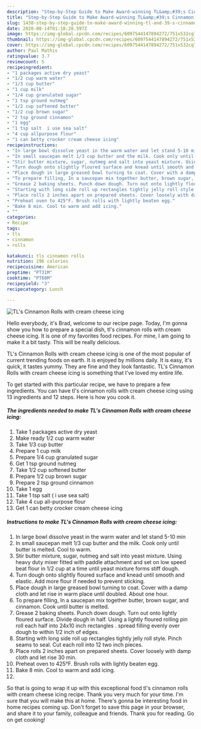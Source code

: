 ```yaml
---
description: "Step-by-Step Guide to Make Award-winning TL&amp;#39;s Cinnamon Rolls with cream cheese icing"
title: "Step-by-Step Guide to Make Award-winning TL&amp;#39;s Cinnamon Rolls with cream cheese icing"
slug: 1438-step-by-step-guide-to-make-award-winning-tl-and-39-s-cinnamon-rolls-with-cream-cheese-icing
date: 2020-08-14T01:18:28.597Z
image: https://img-global.cpcdn.com/recipes/6097544147894272/751x532cq70/tls-cinnamon-rolls-with-cream-cheese-icing-recipe-main-photo.jpg
thumbnail: https://img-global.cpcdn.com/recipes/6097544147894272/751x532cq70/tls-cinnamon-rolls-with-cream-cheese-icing-recipe-main-photo.jpg
cover: https://img-global.cpcdn.com/recipes/6097544147894272/751x532cq70/tls-cinnamon-rolls-with-cream-cheese-icing-recipe-main-photo.jpg
author: Paul Mathis
ratingvalue: 3.7
reviewcount: 5
recipeingredient:
- "1 packages active dry yeast"
- "1/2 cup warm water"
- "1/3 cup butter"
- "1 cup milk"
- "1/4 cup granulated sugar"
- "1 tsp ground nutmeg"
- "1/2 cup softened butter"
- "1/2 cup brown sugar"
- "2 tsp ground cinnamon"
- "1 egg"
- "1 tsp salt  i use sea salt"
- "4 cup allpurpose flour"
- "1 can betty crocker cream cheese icing"
recipeinstructions:
- "In large bowl dissolve yeast in the warm water and let stand 5-10 min"
- "In small saucepan melt 1/3 cup butter and the milk. Cook only until butter is melted. Cool to warm."
- "Stir butter mixture, sugar, nutmeg and salt into yeast mixture. Using heavy duty mixer fitted with paddle attachment and set on low speed beat flour in 1/2 cup at a time until yeast mixture forms stiff dough."
- "Turn dough onto slightly floured surface and knead until smooth and elastic. Add more flour if needed to prevent sticking."
- "Place dough in large greased bowl turning to coat. Cover with a damp cloth and let rise in warm place until doubled. About one hour."
- "To prepare filling, In a saucepan mix together butter, brown sugar, and cinnamon. Cook until butter is melted."
- "Grease 2 baking sheets. Punch down dough. Turn out onto lightly floured surface. Divide dough in half. Using a lightly floured rolling pin roll each half into 24x10 inch rectangles . spread filling evenly over dough to within 1/2 inch of edges."
- "Starting with long side roll up rectangles tightly jelly roll style. Pinch seams to seal. Cut each roll into 12 two inch pieces."
- "Place rolls 2 inches apart on prepared sheets. Cover loosely with damp cloth and let rise 30 min."
- "Preheat oven to 425°F. Brush rolls with lightly beaten egg."
- "Bake 8 min. Cool to warm and add icing."
- ""
categories:
- Recipe
tags:
- tls
- cinnamon
- rolls

katakunci: tls cinnamon rolls 
nutrition: 196 calories
recipecuisine: American
preptime: "PT31M"
cooktime: "PT60M"
recipeyield: "3"
recipecategory: Lunch

---
```



![TL&#39;s Cinnamon Rolls with cream cheese icing](https://img-global.cpcdn.com/recipes/6097544147894272/751x532cq70/tls-cinnamon-rolls-with-cream-cheese-icing-recipe-main-photo.jpg)

Hello everybody, it's Brad, welcome to our recipe page. Today, I'm gonna show you how to prepare a special dish, tl&#39;s cinnamon rolls with cream cheese icing. It is one of my favorites food recipes. For mine, I am going to make it a bit tasty. This will be really delicious.

TL&#39;s Cinnamon Rolls with cream cheese icing is one of the most popular of current trending foods on earth. It is enjoyed by millions daily. It is easy, it's quick, it tastes yummy. They are fine and they look fantastic. TL&#39;s Cinnamon Rolls with cream cheese icing is something that I've loved my entire life.




To get started with this particular recipe, we have to prepare a few ingredients. You can have tl&#39;s cinnamon rolls with cream cheese icing using 13 ingredients and 12 steps. Here is how you cook it.

<!--inarticleads1-->

##### The ingredients needed to make TL&#39;s Cinnamon Rolls with cream cheese icing:

1. Take 1 packages active dry yeast
1. Make ready 1/2 cup warm water
1. Take 1/3 cup butter
1. Prepare 1 cup milk
1. Prepare 1/4 cup granulated sugar
1. Get 1 tsp ground nutmeg
1. Take 1/2 cup softened butter
1. Prepare 1/2 cup brown sugar
1. Prepare 2 tsp ground cinnamon
1. Take 1 egg
1. Take 1 tsp salt ( i use sea salt)
1. Take 4 cup all-purpose flour
1. Get 1 can betty crocker cream cheese icing




<!--inarticleads2-->

##### Instructions to make TL&#39;s Cinnamon Rolls with cream cheese icing:

1. In large bowl dissolve yeast in the warm water and let stand 5-10 min
1. In small saucepan melt 1/3 cup butter and the milk. Cook only until butter is melted. Cool to warm.
1. Stir butter mixture, sugar, nutmeg and salt into yeast mixture. Using heavy duty mixer fitted with paddle attachment and set on low speed beat flour in 1/2 cup at a time until yeast mixture forms stiff dough.
1. Turn dough onto slightly floured surface and knead until smooth and elastic. Add more flour if needed to prevent sticking.
1. Place dough in large greased bowl turning to coat. Cover with a damp cloth and let rise in warm place until doubled. About one hour.
1. To prepare filling, In a saucepan mix together butter, brown sugar, and cinnamon. Cook until butter is melted.
1. Grease 2 baking sheets. Punch down dough. Turn out onto lightly floured surface. Divide dough in half. Using a lightly floured rolling pin roll each half into 24x10 inch rectangles . spread filling evenly over dough to within 1/2 inch of edges.
1. Starting with long side roll up rectangles tightly jelly roll style. Pinch seams to seal. Cut each roll into 12 two inch pieces.
1. Place rolls 2 inches apart on prepared sheets. Cover loosely with damp cloth and let rise 30 min.
1. Preheat oven to 425°F. Brush rolls with lightly beaten egg.
1. Bake 8 min. Cool to warm and add icing.
1. 




So that is going to wrap it up with this exceptional food tl&#39;s cinnamon rolls with cream cheese icing recipe. Thank you very much for your time. I'm sure that you will make this at home. There's gonna be interesting food in home recipes coming up. Don't forget to save this page in your browser, and share it to your family, colleague and friends. Thank you for reading. Go on get cooking!
